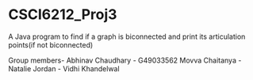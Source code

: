 # CSCI6212_Proj3
A Java program to find if a graph is biconnected and print its articulation points(if not biconnected)

Group members-
Abhinav Chaudhary - G49033562
Movva Chaitanya - 
Natalie Jordan -
Vidhi Khandelwal

